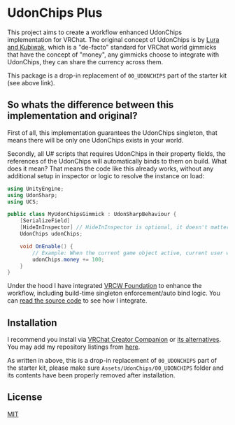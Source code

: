 # UdonChips Plus

This project aims to create a workflow enhanced UdonChips implementation for VRChat.
The original concept of UdonChips is by [Lura and Kubiwak](https://lura.booth.pm/items/3060394), which is a "de-facto" standard for VRChat world gimmicks that have the concept of "money", any gimmicks choose to integrate with UdonChips, they can share the currency across them.

This package is a drop-in replacement of `00_UDONCHIPS` part of the starter kit (see above link).

## So whats the difference between this implementation and original?

First of all, this implementation guarantees the UdonChips singleton, that means there will be only one UdonChips exists in your world.

Secondly, all U# scripts that requires UdonChips in their property fields, the references of the UdonChips will automatically binds to them on build.
What does it mean? That means the code like this already works, without any additional setup in inspector or logic to resolve the instance on load:
```csharp
using UnityEngine;
using UdonSharp;
using UCS;

public class MyUdonChipsGimmick : UdonSharpBehaviour {
    [SerializeField]
    [HideInInspector] // HideInInspector is optional, it doesn't matter.
    UdonChips udonChips;

    void OnEnable() {
        // Example: When the current game object active, current user will get 100uc:
        udonChips.money += 100;
    }
}
```

Under the hood I have integrated [VRCW Foundation](https://github.com/JLChnToZ/vrcw-foundation) to enhance the workflow, including build-time singleton enforcement/auto bind logic. You can [read the source code](Packages/idv.jlchntoz.ucsplus/Runtime/UdonChips.cs) to see how I integrate.

## Installation

I recommend you install via [VRChat Creator Companion](https://vcc.docs.vrchat.com/) or [its alternatives](https://github.com/vrc-get/vrc-get).
You may add my repository listings from [here](https://xtlcdn.github.io/vpm/).

As written in above, this is a drop-in replacement of `00_UDONCHIPS` part of the starter kit, please make sure `Assets/UdonChips/00_UDONCHIPS` folder and its contents have been properly removed after installation.

## License

[MIT](LICENSE)